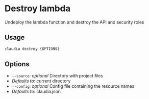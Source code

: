 # Destroy lambda

Undeploy the lambda function and destroy the API and security roles

## Usage

```bash
claudia destroy {OPTIONS}
```

## Options

*  `--source`:  _optional_ Directory with project files
  * _Defaults to_: current directory
*  `--config`:  _optional_ Config file containing the resource names
  * _Defaults to_: claudia.json
